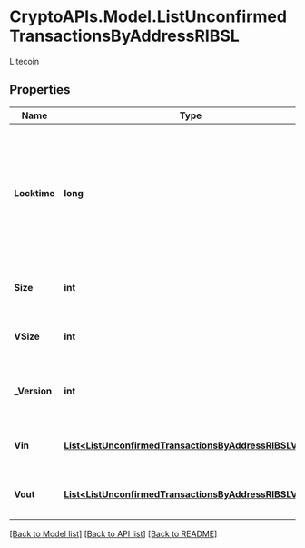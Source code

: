 # CryptoAPIs.Model.ListUnconfirmedTransactionsByAddressRIBSL
Litecoin

## Properties

Name | Type | Description | Notes
------------ | ------------- | ------------- | -------------
**Locktime** | **long** | Represents the locktime on the transaction on the specific blockchain, i.e. the blockheight at which the transaction is valid. | 
**Size** | **int** | Represents the total size of this transaction. | 
**VSize** | **int** | Represents the virtual size of this transaction. | 
**_Version** | **int** | Represents the transaction&#39;s version number. | 
**Vin** | [**List&lt;ListUnconfirmedTransactionsByAddressRIBSLVin&gt;**](ListUnconfirmedTransactionsByAddressRIBSLVin.md) | Represents the transaction inputs. | 
**Vout** | [**List&lt;ListUnconfirmedTransactionsByAddressRIBSLVout&gt;**](ListUnconfirmedTransactionsByAddressRIBSLVout.md) | Represents the transaction outputs. | 

[[Back to Model list]](../README.md#documentation-for-models) [[Back to API list]](../README.md#documentation-for-api-endpoints) [[Back to README]](../README.md)

